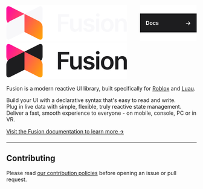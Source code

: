 [<img align="right" src="./doclink-dark-theme.png" alt="View docs">](https://elttob.github.io/Fusion/)
![Fusion logo](./logo-dark-theme.png#gh-dark-mode-only)
![Fusion logo](./logo-light-theme.png#gh-light-mode-only)

Fusion is a modern reactive UI library, built specifically for [Roblox](https://developer.roblox.com/) and [Luau](https://luau-lang.org/).

Build your UI with a declarative syntax that's easy to read and write.<br>
Plug in live data with simple, flexible, truly reactive state management.<br>
Deliver a fast, smooth experience to everyone - on mobile, console, PC or in VR.<br>

[Visit the Fusion documentation to learn more 🡪](https://elttob.github.io/Fusion/)

-----

## Contributing

Please read [our contribution policies](/CONTRIBUTING.md) before opening an issue or pull request.
